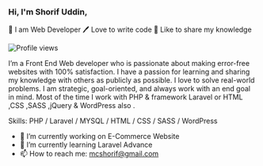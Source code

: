 ### Hi, I'm Shorif Uddin,

👑 I am Web Developer
🖊️ Love to write code
🎤 Like to share my knowledge

![Profile views](https://gpvc.arturio.dev/shorifuddin)  

I’m a Front End Web developer who is passionate about making error-free websites with 100% satisfaction. I have a passion for learning and sharing my knowledge with others as publicly as possible. I love to solve real-world problems. I am strategic, goal-oriented, and always work with an end goal in mind. Most of the time I work with PHP & framework Laravel or HTML ,CSS ,SASS ,jQuery & WordPress also  .

Skills:  PHP / Laravel / MYSQL / HTML / CSS / SASS / WordPress

- 🔭 I’m currently working on E-Commerce Website 
- 🌱 I’m currently learning Laravel Advance 
- 📫 How to reach me: mcshorif@gmail.com 


